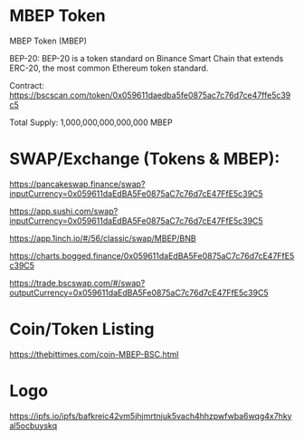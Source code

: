 # MBEP Token

MBEP Token (MBEP)

BEP-20: BEP-20 is a token standard on Binance Smart Chain that extends ERC-20, the most common Ethereum token standard.

Contract: https://bscscan.com/token/0x059611daedba5fe0875ac7c76d7ce47ffe5c39c5

Total Supply: 1,000,000,000,000,000 MBEP

# SWAP/Exchange (Tokens & MBEP): 

https://pancakeswap.finance/swap?inputCurrency=0x059611daEdBA5Fe0875aC7c76d7cE47FfE5c39C5

https://app.sushi.com/swap?inputCurrency=0x059611daEdBA5Fe0875aC7c76d7cE47FfE5c39C5

https://app.1inch.io/#/56/classic/swap/MBEP/BNB

https://charts.bogged.finance/0x059611daEdBA5Fe0875aC7c76d7cE47FfE5c39C5

https://trade.bscswap.com/#/swap?outputCurrency=0x059611daEdBA5Fe0875aC7c76d7cE47FfE5c39C5

# Coin/Token Listing

https://thebittimes.com/coin-MBEP-BSC.html

# Logo

https://ipfs.io/ipfs/bafkreic42vm5jhjmrtnjuk5vach4hhzpwfwba6wqg4x7hkyal5ocbuyskq
